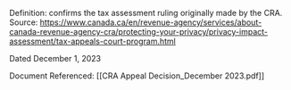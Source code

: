 Definition: confirms the tax assessment ruling originally made by the CRA.
Source: https://www.canada.ca/en/revenue-agency/services/about-canada-revenue-agency-cra/protecting-your-privacy/privacy-impact-assessment/tax-appeals-court-program.html

Dated December 1, 2023

Document Referenced: [[CRA Appeal Decision_December 2023.pdf]]